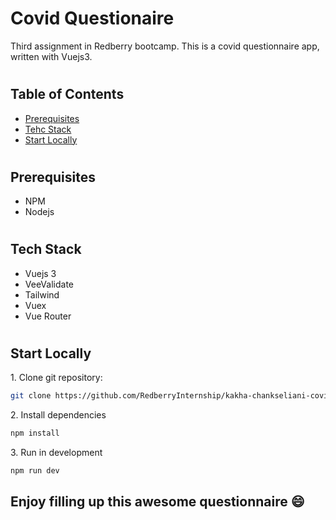 # **Covid Questionaire**

Third assignment in Redberry bootcamp. This is a covid questionnaire app, written with Vuejs3.

#

## **Table of Contents**

<!-- TODO -->

- [Prerequisites](#prerequisites)
- [Tehc Stack](#tech-stack)
- [Start Locally](#getting-started)

#

## **Prerequisites**

- NPM
- Nodejs

#

## **Tech Stack**

- Vuejs 3
- VeeValidate
- Tailwind
- Vuex
- Vue Router

#

## **Start Locally**

1\. Clone git repository:

```bash
git clone https://github.com/RedberryInternship/kakha-chankseliani-covid-questionnaire.git
```

2\. Install dependencies

```bash
npm install
```

3\. Run in development

```bash
npm run dev
```

## Enjoy filling up this awesome questionnaire :smile:
